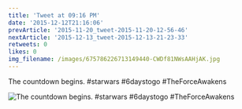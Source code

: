 ```yaml
---
title: 'Tweet at 09:16 PM'
date: '2015-12-12T21:16:06'
prevArticle: '2015-11-20_tweet-2015-11-20-12-56-46'
nextArticle: '2015-12-13_tweet-2015-12-13-21-23-33'
retweets: 0
likes: 0
img_filename: /images/675786226713149440-CWDf81NWsAAHjAK.jpg
---
```

The countdown begins. #starwars #6daystogo #TheForceAwakens

![The countdown begins. #starwars #6daystogo #TheForceAwakens](/images/675786226713149440-CWDf81NWsAAHjAK.jpg "The countdown begins. #starwars #6daystogo #TheForceAwakens")